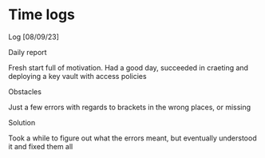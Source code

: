 # Time logs

Log [08/09/23]

Daily report

Fresh start full of motivation.
Had a good day, succeeded in craeting and deploying a key vault with access policies

Obstacles

Just a few errors with regards to brackets in the wrong places, or missing

Solution

Took a while to figure out what the errors meant, but eventually understood it and fixed them all



